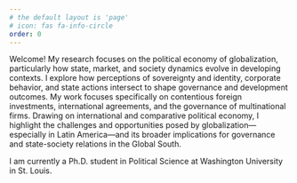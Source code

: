 ```yaml
---
# the default layout is 'page'
# icon: fas fa-info-circle
order: 0
---
```


Welcome! My research focuses on the political economy of globalization, particularly how state, market, and society dynamics evolve in developing contexts. I explore how perceptions of sovereignty and identity, corporate behavior, and state actions intersect to shape governance and development outcomes. My work focuses specifically on contentious foreign investments, international agreements, and the governance of multinational firms. Drawing on international and comparative political economy, I highlight the challenges and opportunities posed by globalization—especially in Latin America—and its broader implications for governance and state-society relations in the Global South.

I am currently a Ph.D. student in Political Science at Washington University in St. Louis.

